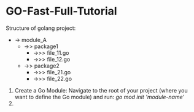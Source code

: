 # GO-Fast-Full-Tutorial

Structure of golang project:
* -> module_A
  *  ->> package1
     *  ->>> file_11.go
     *  ->>> file_12.go
  *  ->> package2
     *  ->>> file_21.go
     *  ->>> file_22.go


1. Create a Go Module:
Navigate to the root of your project (where you want to define the Go module) and run: 
*go mod init 'module-name'*
1. 